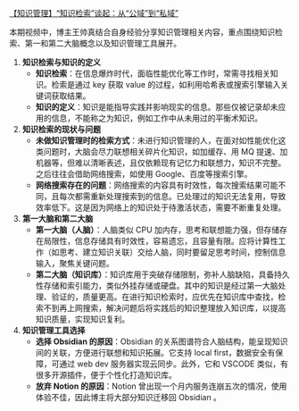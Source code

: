 [【知识管理】“知识检索”谈起：从“公域”到“私域”](https://www.bilibili.com/video/BV1MJ4m1u7Co?spm_id_from=333.788.videopod.sections&vd_source=22af953ea4c09540ad1966711a2d53f0)

本期视频中，博主王帅真结合自身经验分享知识管理相关内容，重点围绕知识检索、第一和第二大脑概念以及知识管理工具展开。

1. **知识检索与知识的定义**
   - **知识检索**：在信息爆炸时代，面临性能优化等工作时，常需寻找相关知识。检索是通过 key 获取 value 的过程，如利用哈希表或搜索引擎输入关键词获取结果。
   - **知识的定义**：知识是能指导实践并影响现实的信息。那些仅被记录却未应用的信息，不能称之为知识，例如工作中从未用过的平衡术知识。
2. **知识检索的现状与问题**
   - **未做知识管理时的检索方式**：未进行知识管理的人，在面对如性能优化这类问题时，大脑会尽力联想相关碎片化知识，如加缓存、用 MQ 提速、加机器等，但难以清晰表述，且仅依赖现有记忆力和联想力，知识不完整。之后往往会借助网络搜索，如使用 Google、百度等搜索引擎。
   - **网络搜索存在的问题**：网络搜索的内容具有时效性，每次搜索结果可能不同，且每次都需重新处理搜索到的信息。已处理过的知识无法复用，导致效率低下。这是因为网络上的知识处于待激活状态，需要不断重复处理。
3. **第一大脑和第二大脑**
   - **第一大脑（人脑）**：人脑类似 CPU 加内存，思考和联想能力强，但存储存在局限性，信息存储具有时效性，容易遗忘，且容量有限。应将计算性工作（如思考、建立知识关联）交给人脑，同时要留足思考时间，控制信息输入，聚焦关键问题。
   - **第二大脑（知识库）**：知识库用于突破存储限制，弥补人脑缺陷，具备持久性存储和索引能力，类似外挂存储或硬盘。其中的知识是经过第一大脑处理、验证的，质量更高。在进行知识检索时，应优先在知识库中查找，检索不到再上网搜索，解决问题后将实践后的知识整理放入知识库，以提高知识质量，实现知识复利。
4. **知识管理工具选择**
   - **选择 Obsidian 的原因**：Obsidian 的关系图谱符合人脑结构，能呈现知识间的关联，方便进行联想和知识拓展。它支持 local first，数据安全有保障，可通过 web dev 服务器实现云同步。此外，它和 VSCODE 类似，有很多开源插件，便于个性化打造知识库。
   - **放弃 Notion 的原因**：Notion 曾出现一个月内服务连崩五次的情况，使用体验不佳，因此博主将大部分知识迁移回 Obsidian 。
